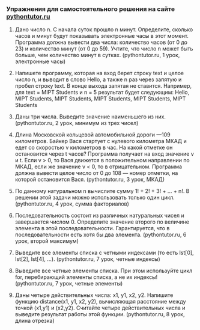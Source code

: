 ### Упражнения для самостоятельного решения на сайте [pythontutor.ru](https://pythontutor.ru)

1. Дано число n. С начала суток прошло n минут. Определите, сколько часов и минут будут показывать электронные часы в этот момент. Программа должна вывести два числа: количество часов (от 0 до 23) и количество минут (от 0 до 59). Учтите, что число n может быть больше, чем количество минут в сутках. (pythontutor.ru, 1 урок, электронные часы) 

2. Напишете программу, которая на вход берет строку text и целое число n, и выводит в слово Hello, а также n раз через запятую и пробел строку text. В конце выхода запятая не ставится. Например, для text = MIPT Students и n = 5 результат будет следующим: Hello, MIPT Students, MIPT Students, MIPT Students, MIPT Students, MIPT Students 

3. Даны три числа. Выведите значение наименьшего из них. (pythontutor.ru, 2 урок, минимум из трех чисел)

4. Длина Московской кольцевой автомобильной дороги —109 километров. Байкер Вася стартует с нулевого километра МКАД и едет со скоростью v километров в час. На какой отметке он остановится через t часов? Программа получает на вход значение v и t. Если v > 0, то Вася движется в положительном направлении по МКАД, если же значение v < 0, то в отрицательном. Программа должна вывести целое число от 0 до 108 — номер отметки, на которой остановится Вася. (pythontutor.ru, 3 урок, МКАД)

5. По данному натуральном n вычислите сумму 1! + 2! + 3! + ... + n!. В решении этой задачи можно использовать только один цикл. (pythontutor.ru, 4 урок, сумма факториалов)

6. Последовательность состоит из различных натуральных чисел и завершается числом 0. Определите значение второго по величине элемента в этой последовательности. Гарантируется, что в последовательности есть хотя бы два элемента. (pythontutor.ru, 6 урок, второй максимум)

7. Выведите все элементы списка с четными индексами (то есть lst[0], lst[2], lst[4], ...). (pythontutor.ru, 7 урок, четные индексы)

8. Выведите все четные элементы списка. При этом используйте цикл for, перебирающий элементы списка, а не их индексы! (pythontutor.ru, 7 урок, четные элементы)

9. Даны четыре действительных числа: x1, y1, x2, y2. Напишите функцию distance(x1, y1, x2, y2), вычисляющая расстояние между точкой (x1,y1) и (x2,y2). Считайте четыре действительных числа и выведите результат работы этой функции. (pythontutor.ru, 8 урок, длина отрезка)
